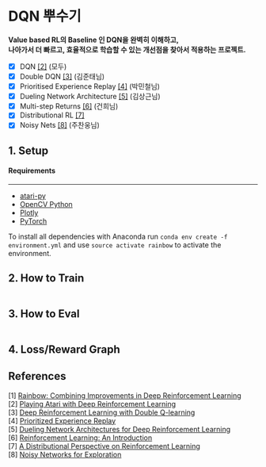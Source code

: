 # DQN 뿌수기
**Value based RL의 Baseline 인 DQN을 완벽히 이해하고,  
나아가서 더 빠르고, 효율적으로 학습할 수 있는 개선점을 찾아서 적용하는 프로젝트.**
- [x] DQN [[2]](#references) (모두)
- [x] Double DQN [[3]](#references) (김준태님)
- [x] Prioritised Experience Replay [[4]](#references) (박민철님)
- [x] Dueling Network Architecture [[5]](#references) (김상근님)
- [x] Multi-step Returns [[6]](#references) (건희님)
- [x] Distributional RL [[7]](#references)
- [x] Noisy Nets [[8]](#references) (주찬웅님)
 
## 1. Setup
####  Requirements

------------

- [atari-py](https://github.com/openai/atari-py)
- [OpenCV Python](https://pypi.python.org/pypi/opencv-python)
- [Plotly](https://plot.ly/)
- [PyTorch](http://pytorch.org/)

To install all dependencies with Anaconda run `conda env create -f environment.yml` and use `source activate rainbow` to activate the environment.

## 2. How to Train
```
```
## 3. How to Eval
```
```
## 4. Loss/Reward Graph



References
----------

[1] [Rainbow: Combining Improvements in Deep Reinforcement Learning](https://arxiv.org/abs/1710.02298)  
[2] [Playing Atari with Deep Reinforcement Learning](http://arxiv.org/abs/1312.5602)  
[3] [Deep Reinforcement Learning with Double Q-learning](http://arxiv.org/abs/1509.06461)  
[4] [Prioritized Experience Replay](http://arxiv.org/abs/1511.05952)  
[5] [Dueling Network Architectures for Deep Reinforcement Learning](http://arxiv.org/abs/1511.06581)  
[6] [Reinforcement Learning: An Introduction](http://www.incompleteideas.net/sutton/book/ebook/the-book.html)  
[7] [A Distributional Perspective on Reinforcement Learning](https://arxiv.org/abs/1707.06887)  
[8] [Noisy Networks for Exploration](https://arxiv.org/abs/1706.10295)  

